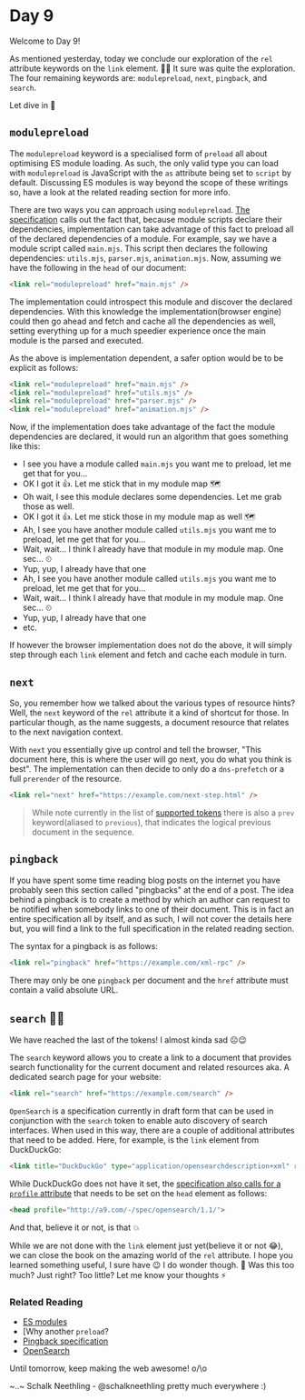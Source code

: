 # Day 9

Welcome to Day 9!

As mentioned yesterday, today we conclude our exploration of the `rel` attribute keywords on the `link` element. 🥵😉 It sure was quite the exploration. The four remaining keywords are: `modulepreload`, `next`, `pingback`, and `search`.

Let dive in 🐬

## `modulepreload`

The `modulepreload` keyword is a specialised form of `preload` all about optimising ES module loading. As such, the only valid type you can load with `modulepreload` is JavaScript with the `as` attribute being set to `script` by default. Discussing ES modules is way beyond the scope of these writings so, have a look at the related reading section for more info.

There are two ways you can approach using `modulepreload`. [The specification](https://html.spec.whatwg.org/#link-type-modulepreload) calls out the fact that, because module scripts declare their dependencies, implementation can take advantage of this fact to preload all of the declared dependencies of a module. For example, say we have a module script called `main.mjs`. This script then declares the following dependencies: `utils.mjs`, `parser.mjs`, `animation.mjs`. Now, assuming we have the following in the `head` of our document:

```html
<link rel="modulepreload" href="main.mjs" />
```

The implementation could introspect this module and discover the declared dependencies. With this knowledge the implementation(browser engine) could then go ahead and fetch and cache all the dependencies as well, setting everything up for a much speedier experience once the main module is the parsed and executed.

As the above is implementation dependent, a safer option would be to be explicit as follows:

```html
<link rel="modulepreload" href="main.mjs" />
<link rel="modulepreload" href="utils.mjs" />
<link rel="modulepreload" href="parser.mjs" />
<link rel="modulepreload" href="animation.mjs" />
```

Now, if the implementation does take advantage of the fact the module dependencies are declared, it would run an algorithm that goes something like this:

- I see you have a module called `main.mjs` you want me to preload, let me get that for you...
- OK I got it 👍. Let me stick that in my module map 🗺
- Oh wait, I see this module declares some dependencies. Let me grab those as well.
- OK I got it 👍. Let me stick those in my module map as well 🗺
- Ah, I see you have another module called `utils.mjs` you want me to preload, let me get that for you...
- Wait, wait... I think I already have that module in my module map. One sec... ⏲
- Yup, yup, I already have that one
- Ah, I see you have another module called `utils.mjs` you want me to preload, let me get that for you...
- Wait, wait... I think I already have that module in my module map. One sec... ⏲
- Yup, yup, I already have that one
- etc.

If however the browser implementation does not do the above, it will simply step through each `link` element and fetch and cache each module in turn.

## `next`

So, you remember how we talked about the various types of resource hints? Well, the `next` keyword of the `rel` attribute it a kind of shortcut for those. In particular though, as the name suggests, a document resource that relates to the next navigation context. 

With `next` you essentially give up control and tell the browser, "This document here, this is where the user will go next, you do what you think is best". The implementation can then decide to only do a `dns-prefetch` or a full `prerender` of the resource.

```html
<link rel="next" href="https://example.com/next-step.html" />
```

> While note currently in the list of [supported tokens](https://html.spec.whatwg.org/#attr-link-rel) there is also a `prev` keyword(aliased to `previous`), that indicates the logical previous document in the sequence.

## `pingback`

If you have spent some time reading blog posts on the internet you have probably seen this section called "pingbacks" at the end of a post. The idea behind a pingback is to create a method by which an author can request to be notified when somebody links to one of their document. This is in fact an entire specification all by itself, and as such, I will not cover the details here but, you will find a link to the full specification in the related reading section.

The syntax for a pingback is as follows:

```html
<link rel="pingback" href="https://example.com/xml-rpc" />
```

There may only be one `pingback` per document and the `href` attribute must contain a valid absolute URL.

## `search` 🕵️‍♀️

We have reached the last of the tokens! I almost kinda sad ☹️😉

The `search` keyword allows you to create a link to a document that provides search functionality for the current document and related resources aka. A dedicated search page for your website:

```html
<link rel="search" href="https://example.com/search" />
```

`OpenSearch` is a specification currently in draft form that can be used in conjunction with the `search` token to enable auto discovery of search interfaces. When used in this way, there are a couple of additional attributes that need to be added. Here, for example, is the `link` element from DuckDuckGo:

```html
<link title="DuckDuckGo" type="application/opensearchdescription+xml" rel="search" href="https://duckduckgo.com/opensearch.xml?atb=v223-5__">
```

While DuckDuckGo does not have it set, the [specification also calls for a `profile` attribute](https://github.com/dewitt/opensearch/blob/master/opensearch-1-1-draft-6.md#autodiscovery-in-htmlxhtml) that needs to be set on the `head` element as follows:

```html
<head profile="http://a9.com/-/spec/opensearch/1.1/">
```

And that, believe it or not, is that 💥

While we are not done with the `link` element just yet(believe it or not 😂), we can close the book on the amazing world of the `rel` attribute. I hope you learned something useful, I sure have 😉 I do wonder though. 🤔 Was this too much? Just right? Too little? Let me know your thoughts ⚡️

### Related Reading

- [ES modules](https://hacks.mozilla.org/2018/03/es-modules-a-cartoon-deep-dive/)
- [Why another `preload`?
- [Pingback specification](https://www.hixie.ch/specs/pingback/pingback)
- [OpenSearch](https://github.com/dewitt/opensearch)

Until tomorrow, keep making the web awesome! o/\o

~..~
Schalk Neethling - @schalkneethling pretty much everywhere :)